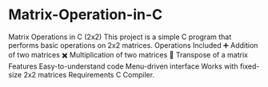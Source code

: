 # Matrix-Operation-in-C
Matrix Operations in C (2x2)  This project is a simple C program that performs basic operations on 2x2 matrices.  Operations Included  ➕ Addition of two matrices  ✖️ Multiplication of two matrices  🔄 Transpose of a matrix  Features  Easy-to-understand code  Menu-driven interface  Works with fixed-size 2x2 matrices  Requirements  C Compiler.
